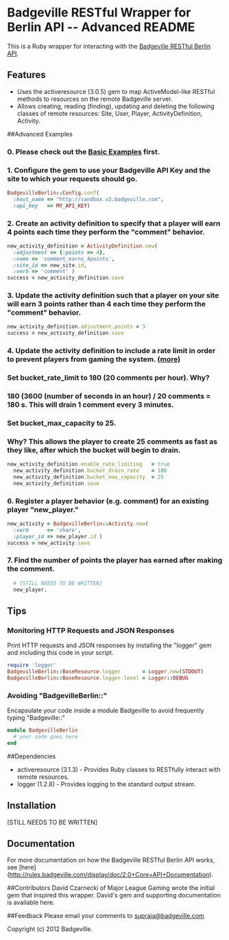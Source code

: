 # Badgeville RESTful Wrapper for Berlin API -- Advanced README

This is a Ruby wrapper for interacting with the [Badgeville RESTful Berlin API](http://rules.badgeville.com/display/doc/2.0+Core+API+Documentation).


## Features
* Uses the activeresource (3.0.5) gem to map ActiveModel-like RESTful methods to resources on the remote Badgeville server.
* Allows creating, reading (finding), updating and deleting the following classes of remote resources: Site, User, Player, ActivityDefinition, Activity.

##Advanced Examples

### 0. Please check out the [Basic Examples](https://github.com/badgeville/badgeville-ruby/blob/alpha/README.markdown) first.

### 1. Configure the gem to use your Badgeville API Key and the site to which your requests should go.
```ruby
BadgevilleBerlin::Config.conf(
  :host_name => "http://sandbox.v2.badgeville.com",
  :api_key   => MY_API_KEY)
```

### 2. Create an activity definition to specify that a player will earn 4 points each time they perform the "comment" behavior.
```ruby
new_activity_definition = ActivityDefinition.new(
  :adjustment => {:points => 4},
  :name => 'comment_earns_4points',
  :site_id => new_site.id,
  :verb => 'comment' )
success = new_activity_definition.save
```

### 3. Update the activity definition such that a player on your site will earn 3 points rather than 4 each time they perform the "comment" behavior.

```ruby
new_activity_definition.adjustment.points = 3
success = new_activity_definition.save
```

### 4. Update the activity definition to include a rate limit in order to prevent players from gaming the system. [(more)](http://rules.badgeville.com/display/doc/Creating+and+Managing+Behaviors#CreatingandManagingBehaviors-BehaviorRateLimits)
### Set bucket_rate_limit to 180 (20 comments per hour). Why?
### 180 (3600 (number of seconds in an hour) / 20 comments = 180 s. This will drain 1 comment every 3 minutes.
### Set bucket_max_capacity to 25.
### Why? This allows the player to create 25 comments as fast as they like, after which the bucket will begin to drain.
```ruby
new_activity_definition.enable_rate_limiting   = true
  new_activity_definition.bucket_drain_rate    = 180
  new_activity_definition.bucket_max_capacity  = 25
  new_activity_definition.save
```

### 6. Register a player behavior (e.g. comment) for an existing player "new_player."
```ruby
new_activity = BadgevilleBerlin::Activity.new(
  :verb      => 'share',
  :player_id => new_player.id )
success = new_activity.save
```

### 7. Find the number of points the player has earned after making the comment.
```ruby
  # [STILL NEEDS TO BE WRITTEN]
  new_player.
```

## Tips
### Monitoring HTTP Requests and JSON Responses
Print HTTP requests and JSON responses by installing the "logger" gem and including this code in your script.

```ruby
require 'logger'
BadgevilleBerlin::BaseResource.logger       = Logger.new(STDOUT)
BadgevilleBerlin::BaseResource.logger.level = Logger::DEBUG

```

### Avoiding "BadgevilleBerlin::"
Encapsulate your code inside a module Badgeville to avoid frequently typing "Badgeville::"

```ruby
module BadgevilleBerlin
  # your code goes here
end
```

##Dependencies
* activeresource (3.1.3) - Provides Ruby classes to RESTfully interact with remote resources.
* logger (1.2.8) - Provides logging to the standard output stream.

## Installation
[STILL NEEDS TO BE WRITTEN]

## Documentation

For more documentation on how the Badgeville RESTful Berlin API works, see [here] (http://rules.badgeville.com/display/doc/2.0+Core+API+Documentation).

##Contributors
David Czarnecki of Major League Gaming wrote the initial gem that inspired this wrapper. David's gem and supporting documentation is available here.

##Feedback
Please email your comments to supraja@badgeville.com

Copyright (c) 2012 Badgeville.